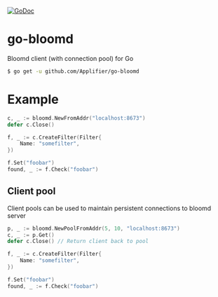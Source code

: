 [![GoDoc](https://godoc.org/github.com/Applifier/go-bloomd?status.svg)](http://godoc.org/github.com/Applifier/go-bloomd)

# go-bloomd

Bloomd client (with connection pool) for Go


```sh
$ go get -u github.com/Applifier/go-bloomd
```

# Example

```go
c, _ := bloomd.NewFromAddr("localhost:8673")
defer c.Close()

f, _ := c.CreateFilter(Filter{
	Name: "somefilter",
})

f.Set("foobar")
found, _ := f.Check("foobar")
```

## Client pool

Client pools can be used to maintain persistent connections to bloomd server

```go
p, _ := bloomd.NewPoolFromAddr(5, 10, "localhost:8673")
c, _ := p.Get()
defer c.Close() // Return client back to pool

f, _ := c.CreateFilter(Filter{
	Name: "somefilter",
})

f.Set("foobar")
found, _ := f.Check("foobar")
```
